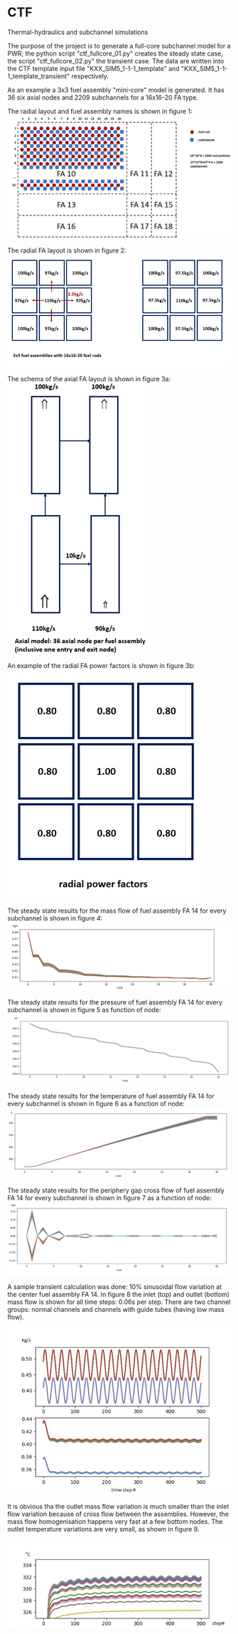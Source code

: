 # CTF
Thermal-hydraulics and subchannel simulations

The purpose of the project is to generate a full-core subchannel model for a PWR; the python script "ctf_fullcore_01.py" creates the steady state case, the script "ctf_fullcore_02.py" the transient case. The data are written into the CTF template input file "KXX_SIM5_1-1-1_template" and "KXX_SIM5_1-1-1_template_transient" respectively. 

As an example a 3x3 fuel assembly "mini-core" model is generated. It has 36 six axial nodes and 2209 subchannels for a 16x16-20 FA type.

The radial layout and fuel assembly names is shown in figure 1:
![Figure 1:](./ctf_radial_fa_model_16x16.jpg)

The radial FA layout is shown in figure 2:
![Figure 2:](./ctf_radial_model_3x3.jpg)

The schema of the axial FA layout is shown in figure 3a:
![Figure 3a:](./ctf_axial_model_3x3.jpg)

An example of the radial FA power factors is shown in figure 3b:
![Figure 3b:](./ctf_radial_fa_factors.jpg)

The steady state results for the mass flow of fuel assembly FA 14 for every subchannel is shown in figure 4:
![Figure 4:](./ctf_result_3x3_steady_state_FA14_mass_flow_per_channel.jpg)

The steady state results for the pressure of fuel assembly FA 14 for every subchannel is shown in figure 5 as function of node:
![Figure 5:](./ctf_result_3x3_steady_state_FA14_pressure_per_channel.jpg)

The steady state results for the temperature of fuel assembly FA 14 for every subchannel is shown in figure 6 as a function of node:
![Figure 6:](./ctf_result_3x3_steady_state_FA14_temperature_rise_per_node_per_channel.jpg)

The steady state results for the periphery gap cross flow of fuel assembly FA 14 for every subchannel is shown in figure 7 as a function of node:
![Figure 7:](./ctf_result_3x3_steady_state_FA14_cross_flow_border_gaps_per_node.jpg)


A sample transient calculation was done: 10% sinusoidal flow variation at the center fuel assembly FA 14. In figure 8 the inlet (top) and outlet  (bottom) mass flow is shown for all time steps: 0.06s per step. There are two channel groups: normal channels and channels with guide tubes (having low mass flow). 

![Figure 8:](./ctf.transient.fig1_090119.jpeg)

It is obvious tha the outlet mass flow variation is much smaller than the inlet flow variation because of cross flow between the assemblies. However, the mass flow homogenisation happens very fast at a few bottom nodes. The outlet temperature variations are very small, as shown in figure 9.

![Figure 9:](./ctf.transient.fig2_090119.jpeg)
